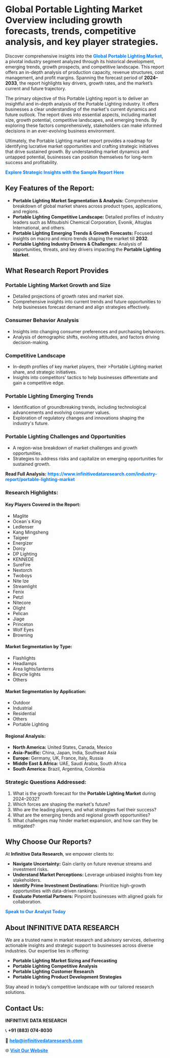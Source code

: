 <h1>Global Portable Lighting Market Overview including growth forecasts, trends, competitive analysis, and key player strategies.</h1>
<p>
Discover comprehensive insights into the 
<a href="https://www.infinitivedataresearch.com/industry-report/portable-lighting-market" rel="dofollow" style="color: #007BFF; text-decoration: none;"><strong>Global Portable Lighting Market</strong></a>, a pivotal industry segment analyzed through its historical development, emerging trends, growth prospects, and competitive landscape. This report offers an in-depth analysis of production capacity, revenue structures, cost management, and profit margins. Spanning the forecast period of <strong>2024–2033</strong>, the report highlights key drivers, growth rates, and the market’s current and future trajectory.
</p>
<p>
The primary objective of this Portable Lighting report is to deliver an insightful and in-depth analysis of the Portable Lighting industry. It offers businesses a clear understanding of the market's current dynamics and future outlook. The report dives into essential aspects, including market size, growth potential, competitive landscapes, and emerging trends. By exploring these factors comprehensively, stakeholders can make informed decisions in an ever-evolving business environment.
</p>
<p>
Ultimately, the Portable Lighting market report provides a roadmap for identifying lucrative market opportunities and crafting strategic initiatives that drive sustained growth. By understanding market dynamics and untapped potential, businesses can position themselves for long-term success and profitability.
</p>
<p>
<a href="https://www.infinitivedataresearch.com/request-sample/reportId=101829" style="color: #007BFF; text-decoration: none;"><strong>Explore Strategic Insights with the Sample Report Here</strong></a>
</p>

<h2>Key Features of the Report:</h2>
<ul>
<li><strong>Portable Lighting Market Segmentation & Analysis:</strong> Comprehensive breakdown of global market shares across product types, applications, and regions.</li>
<li><strong>Portable Lighting Competitive Landscape:</strong> Detailed profiles of industry leaders such as Mitsubishi Chemical Corporation, Evonik, Altuglas International, and others.</li>
<li><strong>Portable Lighting Emerging Trends & Growth Forecasts:</strong> Focused insights on macro and micro trends shaping the market till <strong>2032</strong>.</li>
<li><strong>Portable Lighting Industry Drivers & Challenges:</strong> Analysis of opportunities, threats, and key drivers impacting the <strong>Portable Lighting Market</strong>.</li>
</ul>

<h2>What Research Report Provides</h2>
<h3>Portable Lighting Market Growth and Size</h3>
<ul>
<li>Detailed projections of growth rates and market size.</li>
<li>Comprehensive insights into current trends and future opportunities to help businesses forecast demand and align strategies effectively.</li>
</ul>

<h3>Consumer Behavior Analysis</h3>
<ul>
<li>Insights into changing consumer preferences and purchasing behaviors.</li>
<li>Analysis of demographic shifts, evolving attitudes, and factors driving decision-making.</li>
</ul>

<h3>Competitive Landscape</h3>
<ul>
<li>In-depth profiles of key market players, their >Portable Lighting market share, and strategic initiatives.</li>
<li>Insights into competitors' tactics to help businesses differentiate and gain a competitive edge.</li>
</ul>

<h3>Portable Lighting Emerging Trends</h3>
<ul>
<li>Identification of groundbreaking trends, including technological advancements and evolving consumer values.</li>
<li>Exploration of regulatory changes and innovations shaping the industry's future.</li>
</ul>

<h3>Portable Lighting Challenges and Opportunities</h3>
<ul>
<li>A region-wise breakdown of market challenges and growth opportunities.</li>
<li>Strategies to address risks and capitalize on emerging opportunities for sustained growth.</li>
</ul>
<p><strong>Read Full Analysis:</strong> <a href="https://www.infinitivedataresearch.com/industry-report/portable-lighting-market" rel="dofollow" style="color: #007BFF; text-decoration: none;"><strong>https://www.infinitivedataresearch.com/industry-report/portable-lighting-market</strong></a></p>
<h3>Research Highlights:</h3>
<h4>Key Players Covered in the Report:</h4>
<ul><li>Maglite</li><li>Ocean`s King</li><li>Ledlenser</li><li>Kang Mingsheng</li><li>Taigeer</li><li>Energizer</li><li>Dorcy</li><li>DP Lighting</li><li>KENNEDE</li><li>SureFire</li><li>Nextorch</li><li>Twoboys</li><li>Nite Ize</li><li>Streamlight</li><li>Fenix</li><li>Petzl</li><li>Nitecore</li><li>Olight</li><li>Pelican</li><li>Jiage</li><li>Princeton</li><li>Wolf Eyes</li><li>Browning</li></ul>
<h4>Market Segmentation by Type:</h4>
<ul><li>Flashlights</li><li>Headlamps</li><li>Area lights/lanterns</li><li>Bicycle lights</li><li>Others</li></ul>
<h4>Market Segmentation by Application:</h4>
<ul><li>Outdoor</li><li>Industrial</li><li>Residential</li><li>Others</li><li>Portable Lighting</li></ul>

<h4>Regional Analysis:</h4>
<ul>
<li><strong>North America:</strong> United States, Canada, Mexico</li>
<li><strong>Asia-Pacific:</strong> China, Japan, India, Southeast Asia</li>
<li><strong>Europe:</strong> Germany, UK, France, Italy, Russia</li>
<li><strong>Middle East & Africa:</strong> UAE, Saudi Arabia, South Africa</li>
<li><strong>South America:</strong> Brazil, Argentina, Colombia</li>
</ul>

<h3>Strategic Questions Addressed:</h3>
<ol>
<li>What is the growth forecast for the <strong>Portable Lighting Market</strong> during 2024–2032?</li>
<li>Which forces are shaping the market's future?</li>
<li>Who are the leading players, and what strategies fuel their success?</li>
<li>What are the emerging trends and regional growth opportunities?</li>
<li>What challenges may hinder market expansion, and how can they be mitigated?</li>
</ol>

<h2>Why Choose Our Reports?</h2>
<p>At <strong>Infinitive Data Research</strong>, we empower clients to:</p>
<ul>
<li><strong>Navigate Uncertainty:</strong> Gain clarity on future revenue streams and investment risks.</li>
<li><strong>Understand Market Perceptions:</strong> Leverage unbiased insights from key stakeholders.</li>
<li><strong>Identify Prime Investment Destinations:</strong> Prioritize high-growth opportunities with data-driven rankings.</li>
<li><strong>Evaluate Potential Partners:</strong> Pinpoint businesses with aligned goals for collaboration.</li>
</ul>
<p><a href="https://www.infinitivedataresearch.com/industry-report/portable-lighting-market" rel="dofollow" style="color: #007BFF; text-decoration: none;"><strong>Speak to Our Analyst Today</strong></a></p>

<h2>About INFINITIVE DATA RESEARCH</h2>
<p>We are a trusted name in market research and advisory services, delivering actionable insights and strategic support to businesses across diverse industries. Our expertise lies in offering:</p>
<ul>
<li><strong>Portable Lighting Market Sizing and Forecasting</strong></li>
<li><strong>Portable Lighting Competitive Analysis</strong></li>
<li><strong>Portable Lighting Customer Research</strong></li>
<li><strong>Portable Lighting Product Development Strategies</strong></li>
</ul>
<p>Stay ahead in today’s competitive landscape with our tailored research solutions.</p>

<h2>Contact Us:</h2>
<p><strong>INFINITIVE DATA RESEARCH</strong></p>
<p>📞 <strong>+91 (883) 074-8030</strong></p>
<p>📧 <strong><a href="mailto:help@infinitivedataresearch.com" style="color: #007BFF;">help@infinitivedataresearch.com</a></strong></p>
<p>🌐 <strong><a href="https://www.infinitivedataresearch.com" rel="dofollow" style="color: #007BFF;">Visit Our Website</a></strong></p>